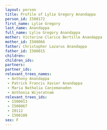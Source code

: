 ```yaml
---
layout: person
title: Profile of Lylie Gregory Anandappa
person_id: I500172
first_name: Lylie Gregory
last_name: Anandappa
full_name: Lylie Gregory Anandappa
mother: Victorine Clarice Bertille Anandappa
mother_id: I500066
father: Christopher Lazarus Anandappa
father_id: I500015
children:
children_ids:
partners:
partner_ids:
relevant_trees_names:
 - Anthony Anandappa
 - Patrick Francis Xavier Anandappa
 - Maria Nathalia Canjemanaden
 - Anthonia Wijeratnam
relevant_trees_ids:
 - I500013
 - I500067
 - I0112
 - I500100
sex: F
---
```



